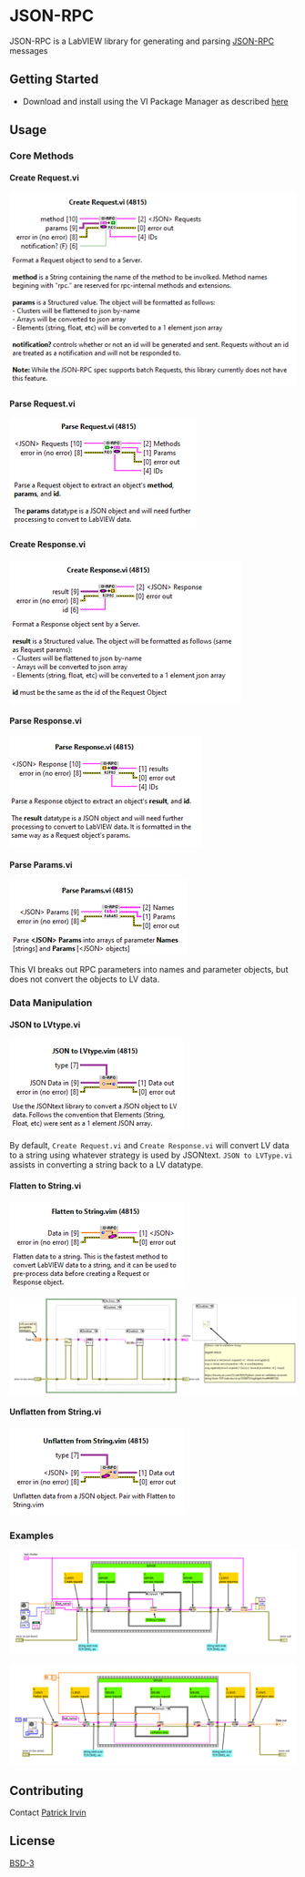 # JSON-RPC

JSON-RPC is a LabVIEW library for generating and parsing [JSON-RPC](https://www.jsonrpc.org/) messages 

## Getting Started

- Download and install using the VI Package Manager as described [here](https://levylabpitt.github.io/)

## Usage

### Core Methods

#### Create Request.vi

![Create Request](images/Create-Request.PNG)

#### Parse Request.vi

![Parse Request](images/Parse-Request.PNG)

#### Create Response.vi

![Create Response](images/Create-Response.PNG)

#### Parse Response.vi

![Parse Response](images/Parse-Response.PNG)

#### Parse Params.vi

![Parse Params](images/Parse-Params.PNG)

This VI breaks out RPC parameters into names and parameter objects, but does not convert the objects to LV data.

### Data Manipulation

#### JSON to LVtype.vi

![JSON to LVtype](images/JSON-to-LVtype.PNG)

By default, `Create Request.vi` and `Create Response.vi` will convert LV data to a string using whatever strategy is used by JSONtext. `JSON to LVType.vi` assists in converting a string back to a LV datatype.

#### Flatten to String.vi

![Flatten to String](images/Flatten-to-String.PNG)

![Flatten to String Details](images/Flatten-to-String-Details.PNG)

#### Unflatten from String.vi

![Unflatten from String](images/Unflatten-from-String.PNG)

### Examples

![Example 1](images/JSON-RPC-Example%201.PNG)

![Example 2](images/JSON-RPC-Flatten-Example.PNG)

## Contributing

Contact [Patrick Irvin](https://github.com/ciozi137)

## License

[BSD-3](https://opensource.org/licenses/BSD-3-Clause)
